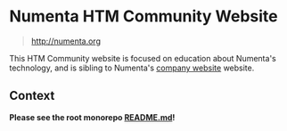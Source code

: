 # Numenta HTM Community Website

> http://numenta.org

This HTM Community website is focused on education about Numenta's technology,
and is sibling to Numenta's [company website](http://numenta.com) website.

## Context

**Please see the root monorepo [README.md](../../README.md)!**
